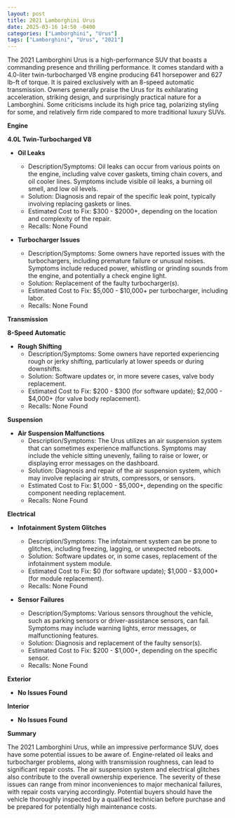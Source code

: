 ```yaml
---
layout: post
title: 2021 Lamborghini Urus
date: 2025-03-16 14:50 -0400
categories: ["Lamborghini", "Urus"]
tags: ["Lamborghini", "Urus", "2021"]
---
```

The 2021 Lamborghini Urus is a high-performance SUV that boasts a commanding presence and thrilling performance. It comes standard with a 4.0-liter twin-turbocharged V8 engine producing 641 horsepower and 627 lb-ft of torque. It is paired exclusively with an 8-speed automatic transmission. Owners generally praise the Urus for its exhilarating acceleration, striking design, and surprisingly practical nature for a Lamborghini. Some criticisms include its high price tag, polarizing styling for some, and relatively firm ride compared to more traditional luxury SUVs.

**Engine**

**4.0L Twin-Turbocharged V8**

*   **Oil Leaks**
    *   Description/Symptoms: Oil leaks can occur from various points on the engine, including valve cover gaskets, timing chain covers, and oil cooler lines. Symptoms include visible oil leaks, a burning oil smell, and low oil levels.
    *   Solution: Diagnosis and repair of the specific leak point, typically involving replacing gaskets or lines.
    *   Estimated Cost to Fix: $300 - $2000+, depending on the location and complexity of the repair.
    *   Recalls: None Found

*   **Turbocharger Issues**
    *   Description/Symptoms: Some owners have reported issues with the turbochargers, including premature failure or unusual noises. Symptoms include reduced power, whistling or grinding sounds from the engine, and potentially a check engine light.
    *   Solution: Replacement of the faulty turbocharger(s).
    *   Estimated Cost to Fix: $5,000 - $10,000+ per turbocharger, including labor.
    *   Recalls: None Found

**Transmission**

**8-Speed Automatic**

*   **Rough Shifting**
    *   Description/Symptoms: Some owners have reported experiencing rough or jerky shifting, particularly at lower speeds or during downshifts.
    *   Solution: Software updates or, in more severe cases, valve body replacement.
    *   Estimated Cost to Fix: $200 - $300 (for software update); $2,000 - $4,000+ (for valve body replacement).
    *   Recalls: None Found

**Suspension**

*   **Air Suspension Malfunctions**
    *   Description/Symptoms: The Urus utilizes an air suspension system that can sometimes experience malfunctions. Symptoms may include the vehicle sitting unevenly, failing to raise or lower, or displaying error messages on the dashboard.
    *   Solution: Diagnosis and repair of the air suspension system, which may involve replacing air struts, compressors, or sensors.
    *   Estimated Cost to Fix: $1,000 - $5,000+, depending on the specific component needing replacement.
    *   Recalls: None Found

**Electrical**

*   **Infotainment System Glitches**
    *   Description/Symptoms: The infotainment system can be prone to glitches, including freezing, lagging, or unexpected reboots.
    *   Solution: Software updates or, in some cases, replacement of the infotainment system module.
    *   Estimated Cost to Fix: $0 (for software update); $1,000 - $3,000+ (for module replacement).
    *   Recalls: None Found

*   **Sensor Failures**
    *   Description/Symptoms: Various sensors throughout the vehicle, such as parking sensors or driver-assistance sensors, can fail. Symptoms may include warning lights, error messages, or malfunctioning features.
    *   Solution: Diagnosis and replacement of the faulty sensor(s).
    *   Estimated Cost to Fix: $200 - $1,000+, depending on the specific sensor.
    *   Recalls: None Found

**Exterior**

*   **No Issues Found**

**Interior**

*   **No Issues Found**

**Summary**

The 2021 Lamborghini Urus, while an impressive performance SUV, does have some potential issues to be aware of. Engine-related oil leaks and turbocharger problems, along with transmission roughness, can lead to significant repair costs. The air suspension system and electrical glitches also contribute to the overall ownership experience. The severity of these issues can range from minor inconveniences to major mechanical failures, with repair costs varying accordingly. Potential buyers should have the vehicle thoroughly inspected by a qualified technician before purchase and be prepared for potentially high maintenance costs.

